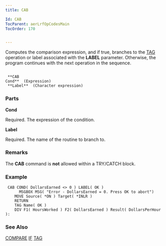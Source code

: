 ```yaml
---
title: CAB

Id: CAB
TocParent: aerLrfOpCodesMain
TocOrder: 170


---
```


Computes the comparison expression, and if true, branches to the [TAG](TAG.html) operation or label associated with the **LABEL** parameter. Otherwise, the program continues with the next operation in the sequence. 

```

 **CAB
Cond**  (Expression)
 **Label**  (Character expression)
```

### Parts

**Cond** 

Required. The expression of the condition.


**Label** 

Required. The name of the routine to branch to.


### Remarks
The **CAB** command is **not** allowed within a TRY/CATCH block. 

### Example

```
 CAB COND( DollarsEarned <> 0 ) LABEL( OK )
      MSGBOX MSG( "Error - DollarsEarned = 0. Press OK to abort")
	MOVE Source( *ON ) Target( *INLR )
	RETURN
	TAG Name( OK )
	DIV F1( HoursWorked ) F2( DollarsEarned ) Result( DollarsPerHour ):
```

### See Also
[COMPARE](COMPARE.html)
[IF](IF.html)
[TAG](TAG.html) 
